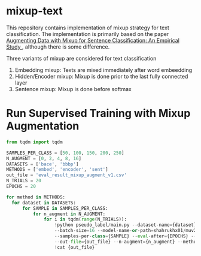# mixup-text
This repository contains implementation of mixup strategy for text classification. The implementation is primarily based on the paper [Augmenting Data with Mixup for Sentence Classification: An Empirical Study
](https://arxiv.org/abs/1905.08941), although there is some difference.

Three variants of mixup are considered for text classification
1. Embedding mixup: Texts are mixed immediately after word embeedding
2. Hidden/Encoder mixup: Mixup is done prior to the last fully connected layer
3.  Sentence mixup: Mixup is done before softmax

# Run Supervised Training with Mixup Augmentation

```python
from tqdm import tqdm

SAMPLES_PER_CLASS = [50, 100, 150, 200, 250]
N_AUGMENT = [0, 2, 4, 8, 16]
DATASETS = ['bace', 'bbbp']
METHODS = ['embed', 'encoder', 'sent']
out_file = 'eval_result_mixup_augment_v1.csv'
N_TRIALS = 20
EPOCHS = 20

for method in METHODS:
  for dataset in DATASETS:
      for SAMPLE in SAMPLES_PER_CLASS:
          for n_augment in N_AUGMENT:
              for i in tqdm(range(N_TRIALS)):
                  !python pseudo_label/main.py --dataset-name={dataset} --epoch={EPOCHS} \
                  --batch-size=16 --model-name-or-path=shahrukhx01/muv2x-simcse-smole-bert \
                  --samples-per-class={SAMPLE} --eval-after={EPOCHS} --train-log=0 --train-ssl=0 \
                  --out-file={out_file} --n-augment={n_augment} --method={method}
                  !cat {out_file}
```
